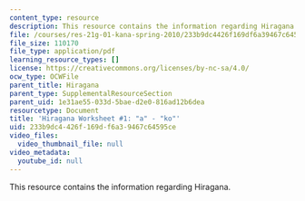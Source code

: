 ```yaml
---
content_type: resource
description: This resource contains the information regarding Hiragana.
file: /courses/res-21g-01-kana-spring-2010/233b9dc4426f169df6a39467c64595ce_MITRES_21G_01S10_h1.pdf
file_size: 110170
file_type: application/pdf
learning_resource_types: []
license: https://creativecommons.org/licenses/by-nc-sa/4.0/
ocw_type: OCWFile
parent_title: Hiragana
parent_type: SupplementalResourceSection
parent_uid: 1e31ae55-033d-5bae-d2e0-816ad12b6dea
resourcetype: Document
title: 'Hiragana Worksheet #1: "a" - "ko"'
uid: 233b9dc4-426f-169d-f6a3-9467c64595ce
video_files:
  video_thumbnail_file: null
video_metadata:
  youtube_id: null
---
```

This resource contains the information regarding Hiragana.
